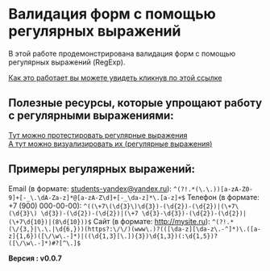 # Валидация форм с помощью регулярных выражений
В этой работе продемонстрирована валидация форм с помощью регулярных выражений (RegExp).


[Как это работает вы можете увидеть кликнув по этой ссылке](https://anrypwnz.github.io/validation/ "https://anrypwnz.github.io/validation/")

## Полезные ресурсы, которые упрощают работу с регулярными выражениями:
[Тут можно протестировать регулярные выражения](https://regex101.com/)  
 [А тут можно визуализировать их (регулярные выражения)](https://jex.im/regulex/)
 
 ## Примеры регулярных выражений:
 Email (в формате: students-yandex@yandex.ru): `^(?!.*(\.\.))[a-zA-Z0-9]+[-_\.\dA-Za-z]*@[a-zA-Z\d]+[-_\da-z]*\.[a-z]+$`
 Телефон (в формате: +7 (900) 000-00-00): `^((\+7\(\d{3}\)\d{3})-(\d{2})-(\d{2})|(\+7\(\d{3}\) \d{3})-(\d{2})-(\d{2})|(\+7 \d{3}-\d{3})-(\d{2})-(\d{2})|(\+7\d{10})|(8\d{10}))$`
 Сайт (в формате: http://mysite.ru): `^(?!.*(\/{3,}|\.\.|\d{6,}))(https?:\/\/)(www\.)?(([\da-z][\da-z\.-^]*)\.([a-z]{1,6})([\/\w\.-]*)|((\d{1,3}[\.]){3})\d{1,3})(:\d{1,5})?([\/\w\.-]*)#?[^\.]$`



**Версия : v0.0.7**


